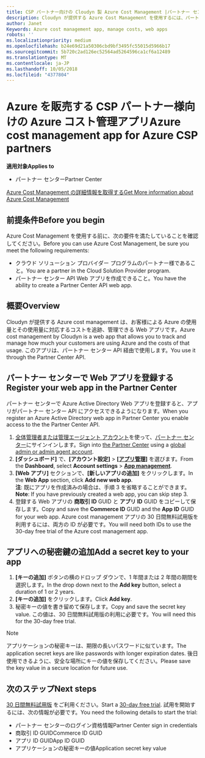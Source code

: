 ```yaml
---
title: CSP パートナー向けの Cloudyn 製 Azure Cost Management |パートナー センター
description: Cloudyn が提供する Azure Cost Management を使用するには、パートナー センター API へのアクセスをプロビジョニングする必要があります。
author: Janet
Keywords: Azure cost management app, manage costs, web apps
robots: ''
ms.localizationpriority: medium
ms.openlocfilehash: b24e69d21a50306cbd9bf3495fc55015d5966b17
ms.sourcegitcommit: 5b720c2ad126ec52564ad5264596ca1cf6a12489
ms.translationtype: MT
ms.contentlocale: ja-JP
ms.lasthandoff: 10/05/2018
ms.locfileid: "4377804"
---
```

# <a name="azure-cost-management-app-for-azure-csp-partners"></a><span data-ttu-id="7bdf4-103">Azure を販売する CSP パートナー様向けの Azure コスト管理アプリ</span><span class="sxs-lookup"><span data-stu-id="7bdf4-103">Azure cost management app for Azure CSP partners</span></span>  

**<span data-ttu-id="7bdf4-104">適用対象</span><span class="sxs-lookup"><span data-stu-id="7bdf4-104">Applies to</span></span>**

-  <span data-ttu-id="7bdf4-105">パートナー センター</span><span class="sxs-lookup"><span data-stu-id="7bdf4-105">Partner Center</span></span>

[<span data-ttu-id="7bdf4-106">Azure Cost Management の詳細情報を取得する</span><span class="sxs-lookup"><span data-stu-id="7bdf4-106">Get More information about Azure Cost Management</span></span>](https://go.microsoft.com/fwlink/p/?linkid=857893)

## <a name="before-you-begin"></a><span data-ttu-id="7bdf4-107">前提条件</span><span class="sxs-lookup"><span data-stu-id="7bdf4-107">Before you begin</span></span>
<span data-ttu-id="7bdf4-108">Azure Cost Management を使用する前に、次の要件を満たしていることを確認してください。</span><span class="sxs-lookup"><span data-stu-id="7bdf4-108">Before you can use Azure Cost Management, be sure you meet the following requirements:</span></span>

- <span data-ttu-id="7bdf4-109">クラウド ソリューション プロバイダー プログラムのパートナー様であること。</span><span class="sxs-lookup"><span data-stu-id="7bdf4-109">You are a partner in the Cloud Solution Provider program.</span></span>
- <span data-ttu-id="7bdf4-110">パートナー センター API Web アプリを作成できること。</span><span class="sxs-lookup"><span data-stu-id="7bdf4-110">You have the ability to create a Partner Center API web app.</span></span>

## <a name="overview"></a><span data-ttu-id="7bdf4-111">概要</span><span class="sxs-lookup"><span data-stu-id="7bdf4-111">Overview</span></span>

<span data-ttu-id="7bdf4-112">Cloudyn が提供する Azure cost management は、お客様による Azure の使用量とその使用量に対応するコストを追跡、管理できる Web アプリです。</span><span class="sxs-lookup"><span data-stu-id="7bdf4-112">Azure cost management by Cloudyn is a web app that allows you to track and manage how much your customers are using Azure and the costs of that usage.</span></span> <span data-ttu-id="7bdf4-113">このアプリは、パートナー センター API 経由で使用します。</span><span class="sxs-lookup"><span data-stu-id="7bdf4-113">You use it through the Partner Center API.</span></span>

## <a name="register-your-web-app-in-the-partner-center"></a><span data-ttu-id="7bdf4-114">パートナー センターで Web アプリを登録する</span><span class="sxs-lookup"><span data-stu-id="7bdf4-114">Register your web app in the Partner Center</span></span>
<span data-ttu-id="7bdf4-115">パートナー センターで Azure Active Directory Web アプリを登録すると、アプリがパートナー センター API にアクセスできるようになります。</span><span class="sxs-lookup"><span data-stu-id="7bdf4-115">When you register an Azure Active Directory web app in Partner Center you enable access to the the Partner Center API.</span></span> 
1.  <span data-ttu-id="7bdf4-116">[全体管理者または管理エージェント アカウント](create-user-accounts-and-set-permissions.md)を使って、[パートナー センター](https://partnercenter.microsoft.com/en-us/pcv/dashboard/overview)にサインインします。</span><span class="sxs-lookup"><span data-stu-id="7bdf4-116">Sign into [the Partner Center](https://partnercenter.microsoft.com/en-us/pcv/dashboard/overview) using a [global admin or admin agent account](create-user-accounts-and-set-permissions.md).</span></span>
2.  <span data-ttu-id="7bdf4-117">**[ダッシュボード]** で、**[アカウント設定]** &gt; **[[アプリ管理]](https://partnercenter.microsoft.com/en-us/pcv/apiintegration/appmanagement)** を選びます。</span><span class="sxs-lookup"><span data-stu-id="7bdf4-117">From the **Dashboard**, select **Account settings** &gt; **[App management](https://partnercenter.microsoft.com/en-us/pcv/apiintegration/appmanagement)**.</span></span>
3.  <span data-ttu-id="7bdf4-118">**[Web アプリ]** セクションで、**[新しいアプリの追加]** をクリックします。</span><span class="sxs-lookup"><span data-stu-id="7bdf4-118">In the **Web App** section, click **Add new web app**.</span></span>
<br> <span data-ttu-id="7bdf4-119">**注**: 既にアプリを作成済みの場合は、手順 3 を省略することができます。</span><span class="sxs-lookup"><span data-stu-id="7bdf4-119">**Note**: If you have previously created a web app, you can skip step 3.</span></span>
4.  <span data-ttu-id="7bdf4-120">登録する Web アプリの **商取引 ID** GUID と **アプリ ID** GUID をコピーして保存します。</span><span class="sxs-lookup"><span data-stu-id="7bdf4-120">Copy and save the **Commerce ID** GUID and the **App ID** GUID for your web app.</span></span> <span data-ttu-id="7bdf4-121">Azure cost management アプリの 30 日間無料試用版を利用するには、両方の ID が必要です。</span><span class="sxs-lookup"><span data-stu-id="7bdf4-121">You will need both IDs to use the 30-day free trial of the Azure cost management app.</span></span>

## <a name="add-a-secret-key-to-your-app"></a><span data-ttu-id="7bdf4-122">アプリへの秘密鍵の追加</span><span class="sxs-lookup"><span data-stu-id="7bdf4-122">Add a secret key to your app</span></span>
1.  <span data-ttu-id="7bdf4-123">**[キーの追加]** ボタンの横のドロップ ダウンで、1 年間または 2 年間の期間を選択します。</span><span class="sxs-lookup"><span data-stu-id="7bdf4-123">In the drop down next to the **Add key** button, select a duration of 1 or 2 years.</span></span>
2.  <span data-ttu-id="7bdf4-124">**[キーの追加]** をクリックします。</span><span class="sxs-lookup"><span data-stu-id="7bdf4-124">Click **Add key**.</span></span> 
3.  <span data-ttu-id="7bdf4-125">秘密キーの値を書き留めて保存します。</span><span class="sxs-lookup"><span data-stu-id="7bdf4-125">Copy and save the secret key value.</span></span> <span data-ttu-id="7bdf4-126">この値は、30 日間無料試用版の利用に必要です。</span><span class="sxs-lookup"><span data-stu-id="7bdf4-126">You will need this for the 30-day free trial.</span></span><br>
> [!NOTE]  
> <span data-ttu-id="7bdf4-127">アプリケーションの秘密キーは、期限の長いパスワードに似ています。</span><span class="sxs-lookup"><span data-stu-id="7bdf4-127">The application secret keys are like passwords with longer expiration dates.</span></span> <span data-ttu-id="7bdf4-128">後日使用できるように、安全な場所にキーの値を保存してください。</span><span class="sxs-lookup"><span data-stu-id="7bdf4-128">Please save the key value in a secure location for future use.</span></span>

## <a name="next-steps"></a><span data-ttu-id="7bdf4-129">次のステップ</span><span class="sxs-lookup"><span data-stu-id="7bdf4-129">Next steps</span></span>
<span data-ttu-id="7bdf4-130">[30 日間無料試用版](https://go.microsoft.com/fwlink/?linkid=857895) をご利用ください。</span><span class="sxs-lookup"><span data-stu-id="7bdf4-130">Start a [30-day free trial](https://go.microsoft.com/fwlink/?linkid=857895).</span></span>
<span data-ttu-id="7bdf4-131">試用を開始するには、次の情報が必要です。</span><span class="sxs-lookup"><span data-stu-id="7bdf4-131">You need the following details to start the trial:</span></span>
- <span data-ttu-id="7bdf4-132">パートナー センターのログイン資格情報</span><span class="sxs-lookup"><span data-stu-id="7bdf4-132">Partner Center sign in credentials</span></span>
- <span data-ttu-id="7bdf4-133">商取引 ID GUID</span><span class="sxs-lookup"><span data-stu-id="7bdf4-133">Commerce ID GUID</span></span>
- <span data-ttu-id="7bdf4-134">アプリ ID GUID</span><span class="sxs-lookup"><span data-stu-id="7bdf4-134">App ID GUID</span></span>
- <span data-ttu-id="7bdf4-135">アプリケーションの秘密キーの値</span><span class="sxs-lookup"><span data-stu-id="7bdf4-135">Application secret key value</span></span>
